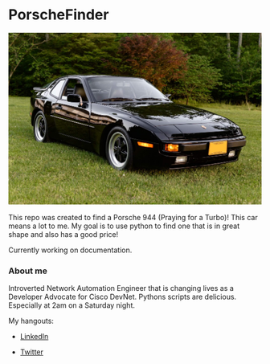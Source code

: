 # PorscheFinder

![Porsche](./img/porsche.jpg)

This repo was created to find a Porsche 944 (Praying for a Turbo)! This car means a lot to me. My goal is to use python to find one that is in great shape and also has a good price!

Currently working on documentation.

### About me

Introverted Network Automation Engineer that is changing lives as a Developer Advocate for Cisco DevNet. Pythons scripts are delicious. Especially at 2am on a Saturday night.

My hangouts:

- [LinkedIn](https://www.linkedin.com/in/duanlightfoot/)

- [Twitter](https://twitter.com/labeveryday)